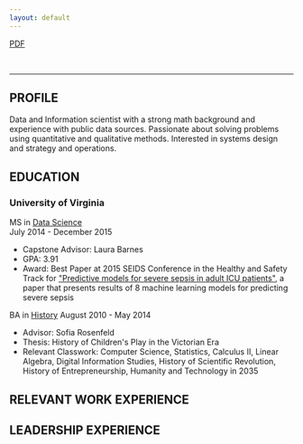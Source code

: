 ```yaml
---
layout: default
---
```


[PDF](http://margaretmf.github.io/margaret-furr.pdf)

<br>

---


## PROFILE 
Data and Information scientist with a strong math background and experience with public data sources. Passionate about solving problems using quantitative and qualitative methods. Interested in systems design and strategy and operations.

## EDUCATION

### University of Virginia
MS in [Data Science](https://dsi.virginia.edu/)  
July 2014 - December 2015
* Capstone Advisor: Laura Barnes  
* GPA: 3.91
* Award: Best Paper at 2015 SEIDS Conference in the Healthy and Safety Track for ["Predictive models for severe sepsis in adult ICU patients"](http://ieeexplore.ieee.org/document/7116970/), a paper that presents results of 8 machine learning models for predicting severe sepsis


BA in [History](http://as.virginia.edu)
August 2010 - May 2014
* Advisor: Sofia Rosenfeld
* Thesis: History of Children's Play in the Victorian Era
* Relevant Classwork: Computer Science, Statistics, Calculus II, Linear Algebra, Digital Information Studies, History of Scientific Revolution, History of Entrepreneurship, Humanity and Technology in 2035

## RELEVANT WORK EXPERIENCE

## LEADERSHIP EXPERIENCE
<br>
